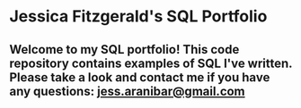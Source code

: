 # Jessica Fitzgerald's SQL Portfolio

## Welcome to my SQL portfolio! This code repository contains examples of SQL I've written. Please take a look and contact me if you have any questions: jess.aranibar@gmail.com


